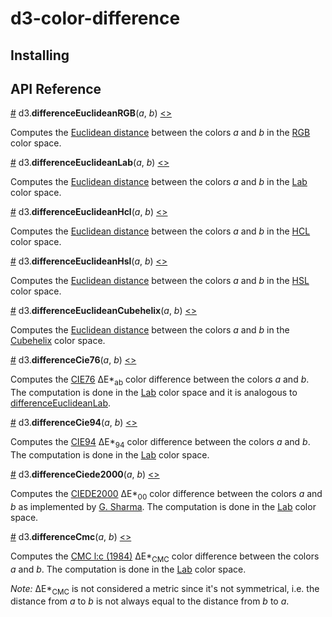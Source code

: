 # d3-color-difference

## Installing

## API Reference

<a name="differenceEuclideanRGB" href="differenceEuclideanRGB">#</a> d3.__differenceEuclideanRGB__(_a_, _b_) [<>](https://github.com/danburzo/d3-color-difference/blob/master/src/euclidean.js "Source")

Computes the [Euclidean distance][euclidean] between the colors _a_ and _b_ in the [RGB][RGB] color space.

<a name="differenceEuclideanLab" href="differenceEuclideanLab">#</a> d3.__differenceEuclideanLab__(_a_, _b_) [<>](https://github.com/danburzo/d3-color-difference/blob/master/src/euclidean.js "Source")

Computes the [Euclidean distance][euclidean] between the colors _a_ and _b_ in the [Lab][Lab] color space.

<a name="differenceEuclideanHcl" href="differenceEuclideanHcl">#</a> d3.__differenceEuclideanHcl__(_a_, _b_) [<>](https://github.com/danburzo/d3-color-difference/blob/master/src/euclidean.js "Source")

Computes the [Euclidean distance][euclidean] between the colors _a_ and _b_ in the [HCL][HCL] color space.

<a name="differenceEuclideanHsl" href="differenceEuclideanHsl">#</a> d3.__differenceEuclideanHsl__(_a_, _b_) [<>](https://github.com/danburzo/d3-color-difference/blob/master/src/euclidean.js "Source")

Computes the [Euclidean distance][euclidean] between the colors _a_ and _b_ in the [HSL][HSL] color space.

<a name="differenceEuclideanCubehelix" href="differenceEuclideanCubehelix">#</a> d3.__differenceEuclideanCubehelix__(_a_, _b_) [<>](https://github.com/danburzo/d3-color-difference/blob/master/src/euclidean.js "Source")

Computes the [Euclidean distance][euclidean] between the colors _a_ and _b_ in the [Cubehelix][Cubehelix] color space.

<a name="differenceCie76" href="differenceCie76">#</a> d3.__differenceCie76__(_a_, _b_) [<>](https://github.com/danburzo/d3-color-difference/blob/master/src/euclidean.js "Source")

Computes the [CIE76][CIE76] ΔE\*<sub>ab</sub> color difference between the colors _a_ and _b_. The computation is done in the [Lab][Lab] color space and it is analogous to [differenceEuclideanLab](#differenceEuclideanLab).

<a name="differenceCie94" href="differenceCie94">#</a> d3.__differenceCie94__(_a_, _b_) [<>](https://github.com/danburzo/d3-color-difference/blob/master/src/cie94.js "Source")

Computes the [CIE94][CIE94] ΔE\*<sub>94</sub> color difference between the colors _a_ and _b_. The computation is done in the [Lab][Lab] color space.

<a name="differenceCiede2000" href="differenceCiede2000">#</a> d3.__differenceCiede2000__(_a_, _b_) [<>](https://github.com/danburzo/d3-color-difference/blob/master/src/ciede2000.js "Source")

Computes the [CIEDE2000][CIEDE2000] ΔE\*<sub>00</sub> color difference between the colors _a_ and _b_ as implemented by [G. Sharma](http://www2.ece.rochester.edu/~gsharma/ciede2000/). The computation is done in the [Lab][Lab] color space.

<a name="differenceCmc" href="differenceCmc">#</a> d3.__differenceCmc__(_a_, _b_) [<>](https://github.com/danburzo/d3-color-difference/blob/master/src/cmc.js "Source")

Computes the [CMC l:c (1984)][CMC] ΔE\*<sub>CMC</sub> color difference between the colors _a_ and _b_. The computation is done in the [Lab][Lab] color space. 

_Note:_ ΔE\*<sub>CMC</sub> is not considered a metric since it's not symmetrical, i.e. the distance from _a_ to _b_ is not always equal to the distance from _b_ to _a_.

[color-diff]: https://en.wikipedia.org/wiki/Color_difference
[euclidean]: https://en.wikipedia.org/wiki/Color_difference#Euclidean
[CIE76]: https://en.wikipedia.org/wiki/Color_difference#CIE76
[CIE94]: https://en.wikipedia.org/wiki/Color_difference#CIE94
[CIEDE2000]: https://en.wikipedia.org/wiki/Color_difference#CIEDE2000
[CMC]: https://en.wikipedia.org/wiki/Color_difference#CMC_l:c_(1984)
[RGB]: https://github.com/d3/d3-color#rgb
[HSL]: https://github.com/d3/d3-color#hsl
[Lab]: https://github.com/d3/d3-color#lab
[HCL]: https://github.com/d3/d3-color#hcl
[Cubehelix]: https://github.com/d3/d3-color#cubehelix